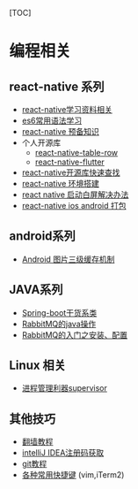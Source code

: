 [TOC]

# 编程相关

## react-native 系列

-  [react-native学习资料相关](https://github.com/reactnativecn/react-native-guide)
- [es6常用语法学习](https://github.com/Cocoon-break/programmer-skills/blob/master/react-native-tutorial/es6-basic-grammar.md)
- [react-native 预备知识](https://github.com/Cocoon-break/programmer-skills/blob/master/react-native-tutorial/react-native-basic.md)
- 个人开源库
  - [react-native-table-row](https://github.com/Cocoon-break/react-native-table-row) 
  - [react-native-flutter](https://github.com/Cocoon-break/react-native-flutter) 
- [react-native开源库快速查找](https://js.coach/react-native)
- [react-native 环境搭建](https://github.com/Cocoon-break/programmer-skills/blob/master/react-native-tutorial/react-native%E7%8E%AF%E5%A2%83%E9%85%8D%E7%BD%AE.md)
- [react native 启动白屏解决办法](https://github.com/Cocoon-break/programmer-skills/blob/master/react-native-tutorial/react-native-splash-white.md)
- [react-native ios android 打包](https://github.com/Cocoon-break/programmer-skills/blob/master/react-native-tutorial/react-native-android-ios-package.md)



## android系列

- [Android 图片三级缓存机制](https://github.com/Cocoon-break/programmer-skills/blob/master/android_study/Android%E5%9B%BE%E7%89%87%E4%B8%89%E7%BA%A7%E7%BC%93%E5%AD%98%E6%9C%BA%E5%88%B6.md)



## JAVA系列

- [Spring-boot干货系类](http://tengj.top/categories/Spring-Boot%E5%B9%B2%E8%B4%A7%E7%B3%BB%E5%88%97/)
- [RabbitMQ的java操作](https://github.com/Cocoon-break/programmer-skills/tree/master/RabbitMQ)
- [RabbitMQ的入门之安装、配置](https://github.com/Cocoon-break/programmer-skills/blob/master/RabbitMQ%E7%9A%84%E5%85%A5%E9%97%A8%E4%B9%8B%E5%AE%89%E8%A3%85%E3%80%81%E9%85%8D%E7%BD%AE.md)



## Linux 相关

- [进程管理利器supervisor](https://github.com/Cocoon-break/programmer-skills/blob/master/Linux/supervisor.md)

## 其他技巧

- [翻墙教程](https://github.com/Cocoon-break/programmer-skills/blob/master/over-the-wall-tutorial.md) 
- [intelliJ IDEA注册码获取](http://idea.lanyus.com/)
- [git教程](https://github.com/Cocoon-break/programmer-skills/blob/master/git%E7%AE%80%E6%98%93%E6%95%99%E7%A8%8B.md)
- [各种常用快捷键](https://github.com/Cocoon-break/programmer-skills/blob/master/other/keymaps.md) (vim,iTerm2)

